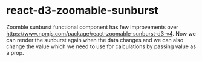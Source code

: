 # react-d3-zoomable-sunburst
Zoomble sunburst functional component has few improvements over https://www.npmjs.com/package/react-zoomable-sunburst-d3-v4. Now we can render the sunburst again when the data changes and we can also change the value which we need to use for calculations by passing value as a prop.
